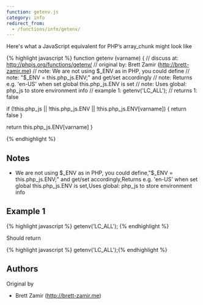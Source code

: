 ```yaml
---
function: getenv.js
category: info
redirect_from:
  - /functions/info/getenv/
---
```


<!-- WARNING! This file is auto generated by `npm run web:inject`, do not edit by hand -->

Here's what a JavaScript equivalent for PHP’s array_chunk might look like

{% highlight javascript %}
function getenv (varname) {
  //  discuss at: http://phpjs.org/functions/getenv/
  // original by: Brett Zamir (http://brett-zamir.me)
  //        note: We are not using $_ENV as in PHP, you could define
  //        note: "$_ENV = this.php_js.ENV;" and get/set accordingly
  //        note: Returns e.g. 'en-US' when set global this.php_js.ENV is set
  //        note: Uses global: php_js to store environment info
  //   example 1: getenv('LC_ALL');
  //   returns 1: false

  if (!this.php_js || !this.php_js.ENV || !this.php_js.ENV[varname]) {
    return false
  }

  return this.php_js.ENV[varname]
}

{% endhighlight %}

## Notes
- We are not using $_ENV as in PHP, you could define,"$_ENV = this.php_js.ENV;" and get/set accordingly,Returns e.g. 'en-US' when set global this.php_js.ENV is set,Uses global: php_js to store environment info

## Example 1

{% highlight javascript %}
getenv('LC_ALL');
{% endhighlight %}

Should return

{% highlight javascript %}
getenv('LC_ALL');{% endhighlight %}


## Authors


Original by

- Brett Zamir (http://brett-zamir.me)


